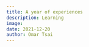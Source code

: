 ```yaml
---
title: A year of experiences
description: Learning
image: 
date: 2021-12-20
author: Omar Tsai
---
```


